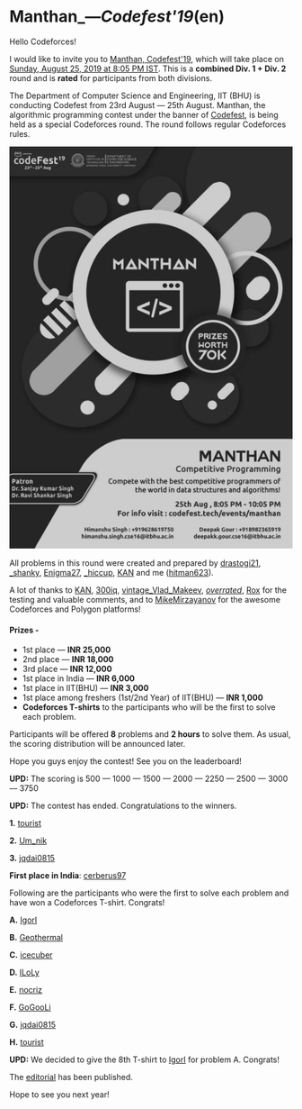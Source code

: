 # Manthan_—_Codefest'19_(en)

Hello Codeforces!

I would like to invite you to [Manthan, Codefest'19](https://codeforces.com/contests/1208), which will take place on [Sunday, August 25, 2019 at 8:05 PM IST](https://codeforces.com/https://www.timeanddate.com/worldclock/fixedtime.html?msg=Manthan%2C+Codefest%2719&iso=20190825T1435&ah=2). This is a **combined Div. 1 + Div. 2** round and is **rated** for participants from both divisions.

The Department of Computer Science and Engineering, IIT (BHU) is conducting Codefest from 23rd August — 25th August. Manthan, the algorithmic programming contest under the banner of [Codefest](https://codeforces.com/https://codefest.tech/), is being held as a special Codeforces round. The round follows regular Codeforces rules.

![ ](images/c8015f2de382f967d9e531067ca03b5b743e5ed4.jpeg)

All problems in this round were created and prepared by [drastogi21](https://codeforces.com/profile/drastogi21 "Master drastogi21"), [_shanky](https://codeforces.com/profile/_shanky "Master _shanky"), [Enigma27](https://codeforces.com/profile/Enigma27 "Candidate Master Enigma27"), [_hiccup](https://codeforces.com/profile/_hiccup "Expert _hiccup"), [KAN](https://codeforces.com/profile/KAN "Grandmaster KAN") and me ([hitman623](https://codeforces.com/profile/hitman623 "Master hitman623")).

A lot of thanks to [KAN](https://codeforces.com/profile/KAN "Grandmaster KAN"), [300iq](https://codeforces.com/profile/300iq "International Grandmaster 300iq"), [vintage_Vlad_Makeev](https://codeforces.com/profile/vintage_Vlad_Makeev "Grandmaster vintage_Vlad_Makeev"), [_overrated_](https://codeforces.com/profile/_overrated_ "Master _overrated_"), [Rox](https://codeforces.com/profile/Rox "Candidate Master Rox") for the testing and valuable comments, and to [MikeMirzayanov](https://codeforces.com/profile/MikeMirzayanov "Headquarters, MikeMirzayanov") for the awesome Codeforces and Polygon platforms!

#### **Prizes** -

 * 1st place — **INR 25,000**
* 2nd place — **INR 18,000**
* 3rd place — **INR 12,000**
* 1st place in India — **INR 6,000**
* 1st place in IIT(BHU) — **INR 3,000**
* 1st place among freshers (1st/2nd Year) of IIT(BHU) — **INR 1,000**
* **Codeforces T-shirts** to the participants who will be the first to solve each problem.

Participants will be offered **8** problems and **2 hours** to solve them. As usual, the scoring distribution will be announced later.

Hope you guys enjoy the contest! See you on the leaderboard!

**UPD:** The scoring is 500 — 1000 — 1500 — 2000 — 2250 — 2500 — 3000 — 3750 

**UPD:** The contest has ended. Congratulations to the winners.

**1.** [tourist](https://codeforces.com/profile/tourist "Legendary Grandmaster tourist")

**2.** [Um_nik](https://codeforces.com/profile/Um_nik "Legendary Grandmaster Um_nik")

**3.** [jqdai0815](https://codeforces.com/profile/jqdai0815 "Legendary Grandmaster jqdai0815")

**First place in India**: [cerberus97](https://codeforces.com/profile/cerberus97 "Grandmaster cerberus97")

Following are the participants who were the first to solve each problem and have won a Codeforces T-shirt. Congrats!

**A.** [IgorI](https://codeforces.com/profile/IgorI "Master IgorI")

**B.** [Geothermal](https://codeforces.com/profile/Geothermal "Grandmaster Geothermal")

**C.** [icecuber](https://codeforces.com/profile/icecuber "Grandmaster icecuber")

**D.** [ILoLy](https://codeforces.com/profile/ILoLy "Candidate Master ILoLy")

**E.** [nocriz](https://codeforces.com/profile/nocriz "International Master nocriz")

**F.** [GoGooLi](https://codeforces.com/profile/GoGooLi "Master GoGooLi")

**G.** [jqdai0815](https://codeforces.com/profile/jqdai0815 "Legendary Grandmaster jqdai0815")

**H.** [tourist](https://codeforces.com/profile/tourist "Legendary Grandmaster tourist")

**UPD:** We decided to give the 8th T-shirt to [IgorI](https://codeforces.com/profile/IgorI "Master IgorI") for problem A. Congrats! 

The [editorial](Tutorial_(en).md) has been published. 

Hope to see you next year!

